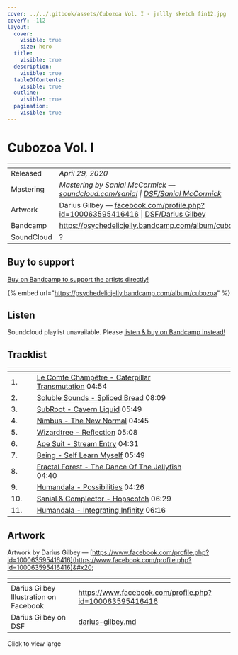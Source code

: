 ```yaml
---
cover: ../../.gitbook/assets/Cubozoa Vol. I - jellly sketch fin12.jpg
coverY: -112
layout:
  cover:
    visible: true
    size: hero
  title:
    visible: true
  description:
    visible: true
  tableOfContents:
    visible: true
  outline:
    visible: true
  pagination:
    visible: true
---
```


# Cubozoa Vol. I

<table data-header-hidden><thead><tr><th width="144"></th><th></th></tr></thead><tbody><tr><td>Released</td><td><em>April 29, 2020</em></td></tr><tr><td>Mastering</td><td><em>Mastering by Sanial McCormick —</em> <a href="https://soundcloud.com/sanial"><em>soundcloud.com/sanial</em></a> <em>|</em> <a href="../../artists/mastering/sanial-mccormick.md"><em>DSF/Sanial McCormick</em></a> </td></tr><tr><td>Artwork</td><td>Darius Gilbey — <a href="https://www.facebook.com/profile.php?id=100063595416416">facebook.com/profile.php?id=100063595416416</a> | <a href="../../artists/graphic/darius-gilbey.md">DSF/Darius Gilbey</a> </td></tr><tr><td>Bandcamp</td><td><a href="https://psychedelicjelly.bandcamp.com/album/cubozoa">https://psychedelicjelly.bandcamp.com/album/cubozoa</a></td></tr><tr><td>SoundCloud</td><td>?</td></tr></tbody></table>

## Buy to support

[Buy on Bandcamp to support the artists directly!](https://psychedelicjelly.bandcamp.com/album/cubozoa)&#x20;

{% embed url="https://psychedelicjelly.bandcamp.com/album/cubozoa" %}

## Listen

Soundcloud playlist unavailable. Please [listen & buy on Bandcamp instead!](https://psychedelicjelly.bandcamp.com/album/cubozoa)&#x20;

## Tracklist

<table data-header-hidden><thead><tr><th width="48"></th><th width="442"></th><th width="76"></th></tr></thead><tbody><tr><td>1.</td><td><a href="https://psychedelicjelly.bandcamp.com/track/caterpillar-transmutation">Le Comte Champêtre - Caterpillar Transmutation</a> 04:54</td><td></td></tr><tr><td>2.</td><td><a href="https://psychedelicjelly.bandcamp.com/track/spliced-bread">Soluble Sounds - Spliced Bread</a> 08:09</td><td></td></tr><tr><td>3.</td><td><a href="https://psychedelicjelly.bandcamp.com/track/cavern-liquid">SubRoot - Cavern Liquid</a> 05:49</td><td></td></tr><tr><td>4.</td><td><a href="https://psychedelicjelly.bandcamp.com/track/the-new-normal">Nimbus - The New Normal</a> 04:45</td><td></td></tr><tr><td>5.</td><td><a href="https://psychedelicjelly.bandcamp.com/track/reflection">Wizardtree - Reflection</a> 05:08</td><td></td></tr><tr><td>6.</td><td><a href="https://psychedelicjelly.bandcamp.com/track/stream-entry">Ape Suit - Stream Entry</a> 04:31</td><td></td></tr><tr><td>7.</td><td><a href="https://psychedelicjelly.bandcamp.com/track/self-learn-myself">Being - Self Learn Myself</a> 05:49</td><td></td></tr><tr><td>8.</td><td><a href="https://psychedelicjelly.bandcamp.com/track/the-dance-of-the-jellyfish">Fractal Forest - The Dance Of The Jellyfish</a> 04:40</td><td></td></tr><tr><td>9.</td><td><a href="https://psychedelicjelly.bandcamp.com/track/possibilities">Humandala - Possibilities</a> 04:26</td><td></td></tr><tr><td>10.</td><td><a href="https://psychedelicjelly.bandcamp.com/track/hopscotch">Sanial &#x26; Complector - Hopscotch</a> 06:29</td><td></td></tr><tr><td>11.</td><td><a href="https://psychedelicjelly.bandcamp.com/track/integrating-infinity">Humandala - Integrating Infinity</a> 06:16</td><td></td></tr></tbody></table>

## Artwork

Artwork by Darius Gilbey — [https://www.facebook.com/profile.php?id=100063595416416](https://www.facebook.com/profile.php?id=100063595416416)&#x20;

<table data-card-size="large" data-view="cards"><thead><tr><th></th><th data-hidden data-card-target data-type="content-ref"></th></tr></thead><tbody><tr><td>Darius Gilbey Illustration on Facebook</td><td><a href="https://www.facebook.com/profile.php?id=100063595416416">https://www.facebook.com/profile.php?id=100063595416416</a></td></tr><tr><td>Darius Gilbey on DSF</td><td><a href="../../artists/graphic/darius-gilbey.md">darius-gilbey.md</a></td></tr></tbody></table>



Click to view large

<figure><img src="../../.gitbook/assets/Cubozoa Vol. I - jellly sketch fin12.jpg" alt=""><figcaption></figcaption></figure>
